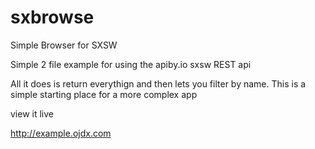 sxbrowse
========

Simple Browser for SXSW

Simple 2 file example for using the apiby.io sxsw REST api


All it does is return everythign and then lets you filter by name. This is a simple starting place for a more complex app


view it live

http://example.ojdx.com
